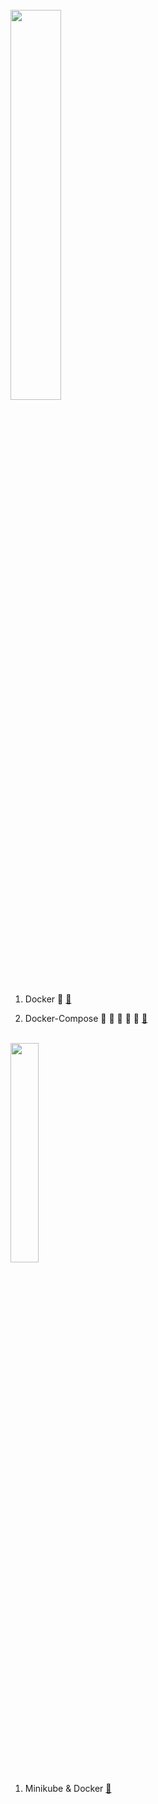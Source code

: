 <br/>

<img width="40%" src="https://user-images.githubusercontent.com/56661529/127896624-f5a04332-b1b5-40d9-a41b-6450d5013a32.png" />

<br/>

1. Docker 🐳 [ 🔗 ](https://github.com/doyle-flutter/Docker-DockerCompose/blob/main/docker/readme.md)

2. Docker-Compose 🐳 🐳 🐳 🐳 🐳 [ 🔗 ](https://github.com/doyle-flutter/Docker-DockerCompose/tree/main/docker-compose)

<br/>

<img width="30%" src="https://upload.wikimedia.org/wikipedia/commons/thumb/3/39/Kubernetes_logo_without_workmark.svg/1234px-Kubernetes_logo_without_workmark.svg.png" />

1. Minikube & Docker [ 🔗 ](https://github.com/doyle-flutter/Docker-DockerCompose/blob/main/kube/MiniKubeNDocker/readme.md)
